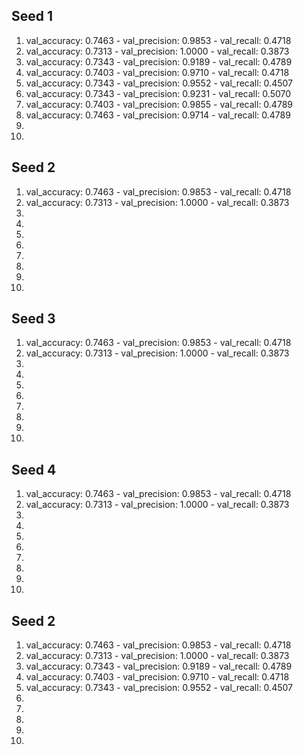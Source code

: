 ## Seed 1
1. val_accuracy: 0.7463 - val_precision: 0.9853 - val_recall: 0.4718
2. val_accuracy: 0.7313 - val_precision: 1.0000 - val_recall: 0.3873
3. val_accuracy: 0.7343 - val_precision: 0.9189 - val_recall: 0.4789
4. val_accuracy: 0.7403 - val_precision: 0.9710 - val_recall: 0.4718
5. val_accuracy: 0.7343 - val_precision: 0.9552 - val_recall: 0.4507
6. val_accuracy: 0.7343 - val_precision: 0.9231 - val_recall: 0.5070
7. val_accuracy: 0.7403 - val_precision: 0.9855 - val_recall: 0.4789
8. val_accuracy: 0.7463 - val_precision: 0.9714 - val_recall: 0.4789
9.
10.

## Seed 2
1. val_accuracy: 0.7463 - val_precision: 0.9853 - val_recall: 0.4718
2. val_accuracy: 0.7313 - val_precision: 1.0000 - val_recall: 0.3873
3.
4.
5.
6.
7.
8.
9.
10.


## Seed 3
1. val_accuracy: 0.7463 - val_precision: 0.9853 - val_recall: 0.4718
2. val_accuracy: 0.7313 - val_precision: 1.0000 - val_recall: 0.3873
3.
4.
5.
6.
7.
8.
9.
10.


## Seed 4
1. val_accuracy: 0.7463 - val_precision: 0.9853 - val_recall: 0.4718
2. val_accuracy: 0.7313 - val_precision: 1.0000 - val_recall: 0.3873
3.
4.
5.
6.
7.
8.
9.
10.


## Seed 2
1. val_accuracy: 0.7463 - val_precision: 0.9853 - val_recall: 0.4718
2. val_accuracy: 0.7313 - val_precision: 1.0000 - val_recall: 0.3873
3. val_accuracy: 0.7343 - val_precision: 0.9189 - val_recall: 0.4789
4. val_accuracy: 0.7403 - val_precision: 0.9710 - val_recall: 0.4718
5. val_accuracy: 0.7343 - val_precision: 0.9552 - val_recall: 0.4507
6.
7.
8.
9.
10.